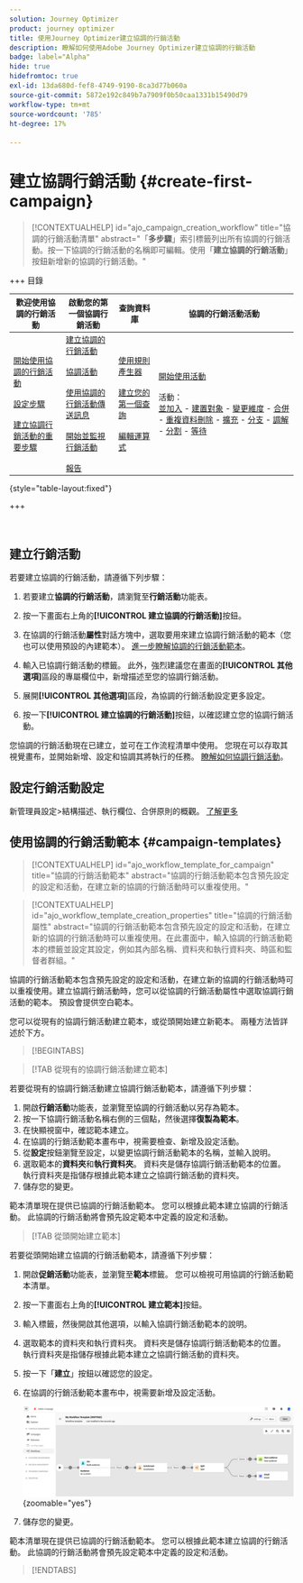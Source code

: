 ```yaml
---
solution: Journey Optimizer
product: journey optimizer
title: 使用Journey Optimizer建立協調的行銷活動
description: 瞭解如何使用Adobe Journey Optimizer建立協調的行銷活動
badge: label="Alpha"
hide: true
hidefromtoc: true
exl-id: 13da680d-fef8-4749-9190-8ca3d77b060a
source-git-commit: 5872e192c849b7a7909f0b50caa1331b15490d79
workflow-type: tm+mt
source-wordcount: '785'
ht-degree: 17%

---
```



# 建立協調行銷活動 {#create-first-campaign}

>[!CONTEXTUALHELP]
>id="ajo_campaign_creation_workflow"
>title="協調的行銷活動清單"
>abstract="「**多步驟**」索引標籤列出所有協調的行銷活動。按一下協調的行銷活動的名稱即可編輯。使用「**建立協調的行銷活動**」按鈕新增新的協調的行銷活動。"

+++ 目錄

| 歡迎使用協調的行銷活動 | 啟動您的第一個協調行銷活動 | 查詢資料庫 | 協調的行銷活動活動 |
|---|---|---|---|
| [開始使用協調的行銷活動](gs-orchestrated-campaigns.md)<br/><br/>[設定步驟](configuration-steps.md)<br/><br/>[建立協調行銷活動的重要步驟](gs-campaign-creation.md) | [建立協調的行銷活動](create-orchestrated-campaign.md)<br/><br/>[協調活動](orchestrate-activities.md)<br/><br/>[使用協調的行銷活動傳送訊息](send-messages.md)<br/><br/>[開始並監視行銷活動](start-monitor-campaigns.md)<br/><br/>[報告](reporting-campaigns.md) | [使用規則產生器](orchestrated-rule-builder.md)<br/><br/>[建立您的第一個查詢](build-query.md)<br/><br/>[編輯運算式](edit-expressions.md) | [開始使用活動](activities/about-activities.md)<br/><br/>活動：<br/>[並加入](activities/and-join.md) - [建置對象](activities/build-audience.md) - [變更維度](activities/change-dimension.md) - [合併](activities/combine.md) - [重複資料刪除](activities/deduplication.md) - [擴充](activities/enrichment.md) - [分支](activities/fork.md) - [調解](activities/reconciliation.md) - [分割](activities/split.md) - [等待](activities/wait.md) |

{style="table-layout:fixed"}

+++

<br/>

## 建立行銷活動

若要建立協調的行銷活動，請遵循下列步驟：

1. 若要建立&#x200B;**協調的行銷活動**，請瀏覽至&#x200B;**行銷活動**&#x200B;功能表。

1. 按一下畫面右上角的&#x200B;**[!UICONTROL 建立協調的行銷活動]**&#x200B;按鈕。

1. 在協調的行銷活動&#x200B;**屬性**&#x200B;對話方塊中，選取要用來建立協調行銷活動的範本（您也可以使用預設的內建範本）。 [進一步瞭解協調的行銷活動範本](#campaign-templates)。

1. 輸入已協調行銷活動的標籤。 此外，強烈建議您在畫面的&#x200B;**[!UICONTROL 其他選項]**&#x200B;區段的專屬欄位中，新增描述至您的協調行銷活動。

1. 展開&#x200B;**[!UICONTROL 其他選項]**&#x200B;區段，為協調的行銷活動設定更多設定。

1. 按一下&#x200B;**[!UICONTROL 建立協調的行銷活動]**&#x200B;按鈕，以確認建立您的協調行銷活動。

您協調的行銷活動現在已建立，並可在工作流程清單中使用。 您現在可以存取其視覺畫布，並開始新增、設定和協調其將執行的任務。 [瞭解如何協調行銷活動](orchestrate-activities.md)。

## 設定行銷活動設定

新管理員設定>結構描述、執行欄位、合併原則的概觀。 [了解更多](configuration-steps.md)

## 使用協調的行銷活動範本 {#campaign-templates}

>[!CONTEXTUALHELP]
>id="ajo_workflow_template_for_campaign"
>title="協調的行銷活動範本"
>abstract="協調的行銷活動範本包含預先設定的設定和活動，在建立新的協調的行銷活動時可以重複使用。"

>[!CONTEXTUALHELP]
>id="ajo_workflow_template_creation_properties"
>title="協調的行銷活動屬性"
>abstract="協調的行銷活動範本包含預先設定的設定和活動，在建立新的協調的行銷活動時可以重複使用。在此畫面中，輸入協調的行銷活動範本的標籤並設定其設定，例如其內部名稱、資料夾和執行資料夾、時區和監督者群組。"

協調的行銷活動範本包含預先設定的設定和活動，在建立新的協調的行銷活動時可以重複使用。建立協調行銷活動時，您可以從協調的行銷活動屬性中選取協調行銷活動的範本。 預設會提供空白範本。

您可以從現有的協調行銷活動建立範本，或從頭開始建立新範本。 兩種方法皆詳述於下方。

>[!BEGINTABS]

>[!TAB 從現有的協調行銷活動建立範本]

若要從現有的協調行銷活動建立協調行銷活動範本，請遵循下列步驟：

1. 開啟&#x200B;**行銷活動**&#x200B;功能表，並瀏覽至協調的行銷活動以另存為範本。
1. 按一下協調行銷活動名稱右側的三個點，然後選擇&#x200B;**復製為範本**。
1. 在快顯視窗中，確認範本建立。
1. 在協調的行銷活動範本畫布中，視需要檢查、新增及設定活動。
1. 從&#x200B;**設定**&#x200B;按鈕瀏覽至設定，以變更協調行銷活動範本的名稱，並輸入說明。
1. 選取範本的&#x200B;**資料夾**&#x200B;和&#x200B;**執行資料夾**。 資料夾是儲存協調行銷活動範本的位置。 執行資料夾是指儲存根據此範本建立之協調行銷活動的資料夾。
1. 儲存您的變更。

範本清單現在提供已協調的行銷活動範本。 您可以根據此範本建立協調的行銷活動。 此協調的行銷活動將會預先設定範本中定義的設定和活動。


>[!TAB 從頭開始建立範本]


若要從頭開始建立協調的行銷活動範本，請遵循下列步驟：

1. 開啟&#x200B;**促銷活動**&#x200B;功能表，並瀏覽至&#x200B;**範本**&#x200B;標籤。 您可以檢視可用協調的行銷活動範本清單。
1. 按一下畫面右上角的&#x200B;**[!UICONTROL 建立範本]**&#x200B;按鈕。
1. 輸入標籤，然後開啟其他選項，以輸入協調行銷活動範本的說明。
1. 選取範本的資料夾和執行資料夾。 資料夾是儲存協調行銷活動範本的位置。 執行資料夾是指儲存根據此範本建立之協調行銷活動的資料夾。
1. 按一下「**建立**」按鈕以確認您的設定。
1. 在協調的行銷活動範本畫布中，視需要新增及設定活動。

   ![](assets/wf-template-activities.png){zoomable="yes"}

1. 儲存您的變更。

範本清單現在提供已協調的行銷活動範本。 您可以根據此範本建立協調的行銷活動。 此協調的行銷活動將會預先設定範本中定義的設定和活動。

>[!ENDTABS]
